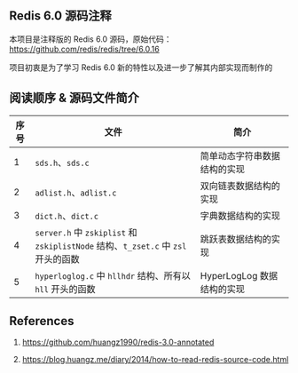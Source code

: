 Redis 6.0 源码注释
-----------------

本项目是注释版的 Redis 6.0 源码，原始代码：https://github.com/redis/redis/tree/6.0.16

项目初衷是为了学习 Redis 6.0 新的特性以及进一步了解其内部实现而制作的


阅读顺序 & 源码文件简介
-----------------

| 序号 | 文件 | 简介 |
| ------------- | ------------- | ------------- |
| 1  | `sds.h`、`sds.c` | 简单动态字符串数据结构的实现 |
| 2  | `adlist.h`、`adlist.c` | 双向链表数据结构的实现 |
| 3  | `dict.h`、`dict.c` | 字典数据结构的实现 |
| 4  | `server.h` 中 `zskiplist` 和 `zskiplistNode` 结构、`t_zset.c` 中 `zsl` 开头的函数 | 跳跃表数据结构的实现 |
| 5  | `hyperloglog.c` 中 `hllhdr` 结构、所有以 `hll` 开头的函数 | HyperLogLog 数据结构的实现 |


References
-----------------

1. https://github.com/huangz1990/redis-3.0-annotated

2. https://blog.huangz.me/diary/2014/how-to-read-redis-source-code.html

